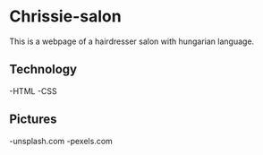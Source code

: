 # Chrissie-salon
This is a webpage of a hairdresser salon with hungarian language.

## Technology
-HTML
-CSS

## Pictures
-unsplash.com
-pexels.com